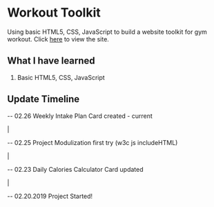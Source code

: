# Workout Toolkit
Using basic HTML5, CSS, JavaScript to build a website toolkit for gym workout.
Click [here](http://jiahaoh.com/Workout-Toolkit/) to view the site.

## What I have learned
  1. Basic HTML5, CSS, JavaScript

## Update Timeline

-- 02.26 Weekly Intake Plan Card created - current

|

-- 02.25 Project Modulization first try (w3c js includeHTML)

|

-- 02.23 Daily Calories Calculator Card updated

|

-- 02.20.2019 Project Started!
